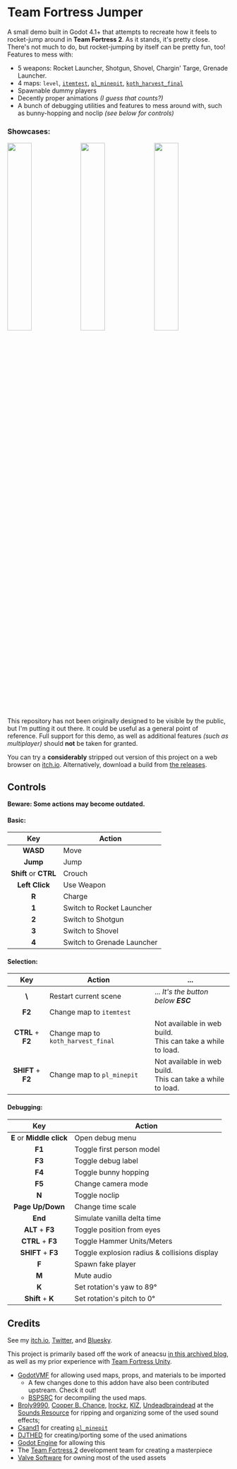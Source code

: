 # Team Fortress Jumper
A small demo built in Godot 4.1+ that attempts to recreate how it feels to rocket-jump around in **Team Fortress 2**.
As it stands, it's pretty close. There's not much to do, but rocket-jumping by itself can be pretty fun, too!
Features to mess with:
- 5 weapons: Rocket Launcher, Shotgun, Shovel, Chargin' Targe, Grenade Launcher.
- 4 maps: `level`, [`itemtest`](https://wiki.teamfortress.com/wiki/Itemtest), [`pl_minepit`](https://gamebanana.com/mods/71709), [`koth_harvest_final`](https://wiki.teamfortress.com/wiki/Harvest)
- Spawnable dummy players
- Decently proper animations _(I guess that counts?)_
- A bunch of debugging utilities and features to mess around with, such as bunny-hopping and noclip _(see below for controls)_

<h3>Showcases:</h3>
<p><img width="33%" src="https://github.com/user-attachments/assets/72130acc-0033-4033-b286-7181e6e94f14"><img width="33%" src="https://github.com/user-attachments/assets/9e430c6f-c1f2-4a89-9147-a2848ff3cdca"><img width="33%" src="https://github.com/user-attachments/assets/a9cccff5-2f6e-483d-b398-90e13b7b4dae"></p>


This repository has not been originally designed to be visible by the public, but I'm putting it out there. It could be useful as a general point of reference. 
Full support for this demo, as well as additional features _(such as multiplayer)_ should **not** be taken for granted.

You can try a **considerably** stripped out version of this project on a web browser on [itch.io](https://mickeon.itch.io/team-fortress-jumper).
Alternatively, download a build from [the releases](https://github.com/Mickeon/team-fortress-jumper/releases).

## Controls

**Beware: Some actions may become outdated.**

#### Basic:
| Key | Action |
| :-: | --- |
| **WASD** | Move
| **Jump** | Jump
| **Shift** or **CTRL** | Crouch
| **Left Click** | Use Weapon
| **R** | Charge
| **1** | Switch to Rocket Launcher
| **2** | Switch to Shotgun
| **3** | Switch to Shovel
| **4** | Switch to Grenade Launcher


#### Selection:
| Key | Action | ... |
| :-: | --- | --- |
| **\\** | Restart current scene | ... _It's the button below **ESC**_
| **F2** | Change map to `itemtest`
| **CTRL** + **F2** | Change map to `koth_harvest_final` | Not available in web build.<br>This can take a while to load.
| **SHIFT** + **F2** | Change map to `pl_minepit` | Not available in web build.<br>This can take a while to load.

#### Debugging:
| Key | Action |
| :-: | --- |
| **E** or **Middle click** | Open debug menu
| **F1** | Toggle first person model
| **F3** | Toggle debug label
| **F4** | Toggle bunny hopping
| **F5** | Change camera mode
| **N** | Toggle noclip
| **Page Up/Down** | Change time scale
| **End** | Simulate vanilla delta time
| **ALT** + **F3** | Toggle position from eyes
| **CTRL** + **F3** | Toggle Hammer Units/Meters
| **SHIFT** + **F3** | Toggle explosion radius & collisions display
| **F** | Spawn fake player
| **M** | Mute audio
| **K** | Set rotation's yaw to 89°
| **Shift** + **K** | Set rotation's pitch to 0°


## Credits

See my [itch.io](https://mickeon.itch.io), [Twitter](https://twitter.com/DoodlingMicky), and [Bluesky](https://bsky.app/profile/mickeon.bsky.social).

This project is primarily based off the work of aneacsu [in this archived blog](https://web.archive.org/web/20240408190842/https://aneacsu.com/blog/2023/04/09/quake-movement-godot), as well as my prior experience with [Team Fortress Unity](https://www.youtube.com/watch?v=4WNybhStAE0).

- [GodotVMF](https://github.com/H2xDev/GodotVMF) for allowing used maps, props, and materials to be imported
	- A few changes done to this addon have also been contributed upstream. Check it out!
	- [BSPSRC](https://github.com/ata4/bspsrc) for decompiling the used maps.
- [Broly9990](https://www.sounds-resource.com/submitter/Broly9990/), [Cooper B. Chance](https://www.sounds-resource.com/submitter/Cooper+B.+Chance/), [Irockz](https://www.sounds-resource.com/submitter/Irockz/), [KIZ](https://www.sounds-resource.com/submitter/KIZ/), [Undeadbraindead](https://www.sounds-resource.com/submitter/Undeadbraindead/) at the [Sounds Resource](https://www.sounds-resource.com/pc_computer/tf2/sound/18547/) for ripping and organizing some of the used sound effects;
- [Csand1](https://gamebanana.com/members/264279) for creating [`pl_minepit`](https://gamebanana.com/mods/71709)
- [DJTHED](https://www.youtube.com/c/djthed) for creating/porting some of the used animations
- [Godot Engine](https://godotengine.org/) for allowing this
- The [Team Fortress 2](https://www.teamfortress.com/) development team for creating a masterpiece
- [Valve Software](https://www.valvesoftware.com/it/) for owning most of the used assets

